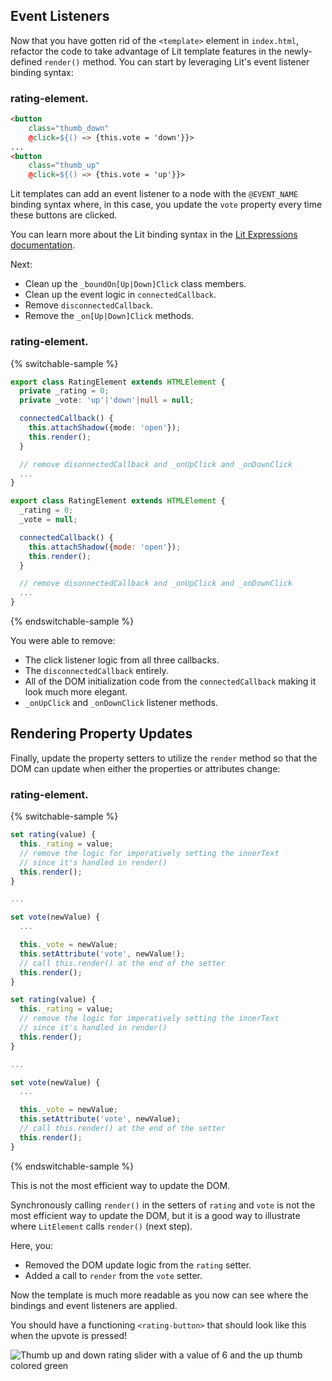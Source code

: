 ## Event Listeners

Now that you have gotten rid of the `<template>` element in `index.html`, refactor the code to take advantage of Lit template features in the newly-defined `render()` method. You can start by leveraging Lit's event listener binding syntax:

### rating-element.<litdev-code-language-display></litdev-code-language-display>

```html
<button
    class="thumb_down"
    @click=${() => {this.vote = 'down'}}>
...
<button
    class="thumb_up"
    @click=${() => {this.vote = 'up'}}>
```

Lit templates can add an event listener to a node with the `@EVENT_NAME` binding syntax where, in this case, you update the `vote` property every time these buttons are clicked.

<litdev-aside type="info">

You can learn more about the Lit binding syntax in the [Lit Expressions documentation](/docs/templates/expressions/).

</litdev-aside>

Next:

* Clean up the `_boundOn[Up|Down]Click` class members.
* Clean up the event logic in `connectedCallback`.
* Remove `disconnectedCallback`.
* Remove the `_on[Up|Down]Click` methods.

### rating-element.<litdev-code-language-display></litdev-code-language-display>

{% switchable-sample %}

```ts
export class RatingElement extends HTMLElement {
  private _rating = 0;
  private _vote: 'up'|'down'|null = null;

  connectedCallback() {
    this.attachShadow({mode: 'open'});
    this.render();
  }

  // remove disonnectedCallback and _onUpClick and _onDownClick
  ...
}
```

```js
export class RatingElement extends HTMLElement {
  _rating = 0;
  _vote = null;

  connectedCallback() {
    this.attachShadow({mode: 'open'});
    this.render();
  }

  // remove disonnectedCallback and _onUpClick and _onDownClick
  ...
}
```

{% endswitchable-sample %}

You were able to remove:

* The click listener logic from all three callbacks.
* The `disconnectedCallback` entirely.
* All of the DOM initialization code from the `connectedCallback` making it look much more elegant.
* `_onUpClick` and `_onDownClick` listener methods.

## Rendering Property Updates

Finally, update the property setters to utilize the `render` method so that the DOM can update when either the properties or attributes change:

### rating-element.<litdev-code-language-display></litdev-code-language-display>

{% switchable-sample %}

```ts
set rating(value) {
  this._rating = value;
  // remove the logic for imperatively setting the innerText
  // since it's handled in render()
  this.render();
}

...

set vote(newValue) {
  ...

  this._vote = newValue;
  this.setAttribute('vote', newValue!);
  // call this.render() at the end of the setter
  this.render();
}
```

```js
set rating(value) {
  this._rating = value;
  // remove the logic for imperatively setting the innerText
  // since it's handled in render()
  this.render();
}

...

set vote(newValue) {
  ...

  this._vote = newValue;
  this.setAttribute('vote', newValue);
  // call this.render() at the end of the setter
  this.render();
}
```

{% endswitchable-sample %}

<litdev-aside type="warn">

This is not the most efficient way to update the DOM.

Synchronously calling `render()` in the setters of `rating` and `vote` is not the most efficient way to update the DOM, but it is a good way to illustrate where `LitElement` calls `render()` (next step).

</litdev-aside>

Here, you:

* Removed the DOM update logic from the `rating` setter.
* Added a call to `render` from the `vote` setter.

Now the template is much more readable as you now can see where the bindings and event listeners are applied.

You should have a functioning `<rating-button>` that should look like this when the upvote is pressed!

<img style="display:block;margin:0 auto;" src="/images/tutorials/wc-to-lit/component.png" alt="Thumb up and down rating slider with a value of 6 and the up thumb colored green">

